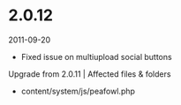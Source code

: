 # 2.0.12

2011-09-20

- Fixed issue on multiupload social buttons

Upgrade from 2.0.11 | Affected files & folders

- content/system/js/peafowl.php